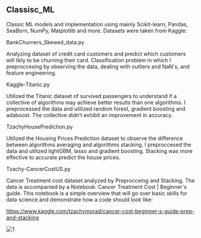 
## Classisc_ML
Classic ML models and implementation using mainly Scikit-learn, Pandas, SeaBorn, NumPy, Matplotlib and more. 
Datasets were taken from Kaggle:

BankChurners_Skewed_data.py

Analyzing dataset of credit card customers and predict which customers will likly to be churning their card. Classification problem in which I preproccesing by observing the data, dealing with outliers and NaN's, and feature engineering. 

Kaggle-Titanic.py

Utilized the Titanic dataset of survived passengers to understand if a collective of algorithms may achieve better results than one algorithms. I preprocessed the data and utilized random forest, gradient boosting and adaboost. The collective didn’t exhibit an improvement in accuracy.

TzachyHousePrediction.py

Utilized the Housing Prices Prediction dataset to observe the difference between algorithms averaging and algorithms stacking. I preproccesed the data and utilized lightGBM, lasso and gradient boosting. Stacking was more effective to accurate predict the house prices.

Tzachy-CancerCostUS.py

Cancer Treatment cost dataset analyzed by Preprocceing and Stacking. The data is accompanied by a Notebook: Cancer Treatment Cost | Beginner's guide. This notebook is a simple overview that will go over basic skills for data science and demonstrate how a code should look like:

https://www.kaggle.com/tzachymorad/cancer-cost-beginner-s-guide-prep-and-stacking

![1](https://user-images.githubusercontent.com/73366841/117571014-6ee5ab00-b0d5-11eb-8b43-afa2dd17196d.jpg)



